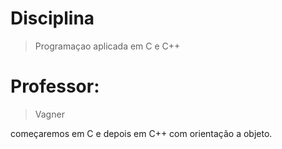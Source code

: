 # Disciplina 
> Programaçao aplicada em C e C++
# Professor: 
> Vagner

começaremos em C
e depois em C++ com orientação a objeto.
